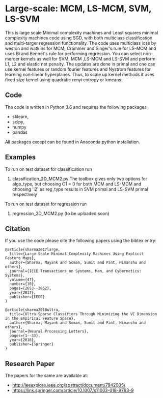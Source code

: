 # Large-scale: MCM, LS-MCM, SVM, LS-SVM
This is large scale Minimal complexity machines and Least squares minimal complexity machines code using SGD, with both multiclass classification and multi-targer regression functionality. The code uses multiclass loss by weston and watkins for MCM, Crammer and Singer's rule for LS-MCM and uses Bi and Bennet's rule for performing regression. You can select non-mercer kernels as well for SVM, MCM ,LS-MCM and LS-SVM and perform L1, L2 and elastic net penalty. The updates are done in primal and one can use kernel features or random fourier features and Nystrom features for learning non-linear hyperplanes. Thus, to scale up kernel methods it uses fixed size kernel using quadratic renyi entropy or kmeans.

## Code
The code is written in Python 3.6 and requires the following packages
* sklearn,
* scipy,
* numpy 
* pandas

All packages except can be found in Anaconda python installation.

## Examples
To run on test dataset for classification run
1) classification_2D_MCM2.py 
The toolbox gives only two options for algo_type, but choosing C1 = 0 for both MCM and LS-MCM and choosing 'l2' as reg_type results in SVM primal and LS-SVM primal respectively

To run on test dataset for regression run
1) regression_2D_MCM2.py  (to be uploaded soon)


## Citation
If you use the code please cite the following papers using the bibtex entry:

```
@article{sharma2017large,
  title={Large-Scale Minimal Complexity Machines Using Explicit Feature Maps},
  author={Sharma, Mayank and Soman, Sumit and Pant, Himanshu and others},
  journal={IEEE Transactions on Systems, Man, and Cybernetics: Systems},
  volume={47},
  number={10},
  pages={2653--2662},
  year={2017},
  publisher={IEEE}
}

@article{sharma2018ultra,
  title={Ultra-Sparse Classifiers Through Minimizing the VC Dimension in the Empirical Feature Space},
  author={Sharma, Mayank and Soman, Sumit and Pant, Himanshu and others},
  journal={Neural Processing Letters},
  pages={1--33},
  year={2018},
  publisher={Springer}
}

```

## Research Paper
The papers for the same are available at:

* http://ieeexplore.ieee.org/abstract/document/7942005/
* https://link.springer.com/article/10.1007/s11063-018-9793-9
